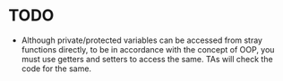 # TODO

- Although private/protected variables can be accessed from stray functions directly, to be in accordance with the concept of OOP, you must use getters and setters to access the same. TAs will check the code for the same.